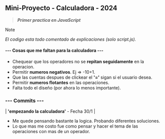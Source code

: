 ## Mini-Proyecto - Calculadora - 2024

> **_Primer practica en JavaScript_**

> [!NOTE]
> _El codigo esta todo comentado de explicaciones (solo script.js)._

#### --- Cosas que me faltan para la calculadora ---

* Chequear que los operadores no se **repitan seguidamente** en la operacion.
* Permitir **numeros negativos**. Ej => -10+1.
* Que las cuentas despues de clickear el **'='** sigan si el usuario desea.
* Permitir **numeros flotantes** en las operaciones.
* Falta todo el diseño (por ahora lo menos importante).

### --- Commits --- 

| **'empezando la calculadora'** - Fecha 30/1 |

* Me quede pensando bastante la logica. Probando diferentes soluciones.
* Lo que mas me costo fue como pensar y hacer el tema de las operaciones con mas de un operador.
